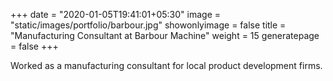 +++
date = "2020-01-05T19:41:01+05:30"
image = "static/images/portfolio/barbour.jpg"
showonlyimage = false
title = "Manufacturing Consultant at Barbour Machine"
weight = 15
generatepage = false
+++

Worked as a manufacturing consultant for local product development firms.
